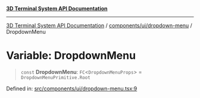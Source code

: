 [**3D Terminal System API Documentation**](../../../../README.md)

***

[3D Terminal System API Documentation](../../../../README.md) / [components/ui/dropdown-menu](../README.md) / DropdownMenu

# Variable: DropdownMenu

> `const` **DropdownMenu**: `FC`\<`DropdownMenuProps`\> = `DropdownMenuPrimitive.Root`

Defined in: [src/components/ui/dropdown-menu.tsx:9](https://github.com/Dicommunitas/ThreeJS_Terminal_3D/blob/7212b5be68c3f7954d775adb9932e64d901692b4/src/components/ui/dropdown-menu.tsx#L9)

